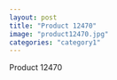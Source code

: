 ```yaml
---
layout: post
title: "Product 12470"
image: "product12470.jpg"
categories: "category1"
---
```

Product 12470
